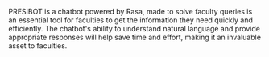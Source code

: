 PRESIBOT is a chatbot powered by Rasa, made to solve faculty queries is an essential tool for faculties to get the information they need quickly and efficiently. The chatbot's ability to understand natural language and provide appropriate responses will help save time and effort, making it an invaluable asset to faculties.